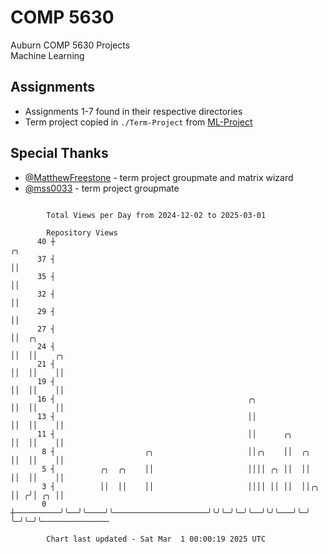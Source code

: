 # COMP 5630
Auburn COMP 5630 Projects  
Machine Learning

## Assignments
- Assignments 1-7 found in their respective directories
- Term project copied in `./Term-Project` from [ML-Project](https://github.com/wumphlett/ML-Project)

## Special Thanks
- [@MatthewFreestone](https://github.com/MatthewFreestone) - term project groupmate and matrix wizard
- [@mss0033](https://github.com/mss0033) - term project groupmate

```

        Total Views per Day from 2024-12-02 to 2025-03-01

        Repository Views
      40 ┼                                                              ╭╮
      37 ┤                                                              ││
      35 ┤                                                              ││
      32 ┤                                                              ││
      29 ┤                                                              ││
      27 ┤                                                              ││  ╭╮
      24 ┤                                                              ││  ││    ╭╮
      21 ┤                                                              ││  ││    ││
      19 ┤                                                              ││  ││    ││
      16 ┤                                           ╭╮                 ││  ││    ││
      13 ┤                                           ││                 ││  ││    ││
      11 ┤                                           ││      ╭╮         ││  ││    ││
       8 ┤                    ╭╮                     ││╭╮    ││  ╭╮     ││  ││    ││
       5 ┤          ╭╮  ╭╮    ││                     ││││ ╭╮ ││  ││     ││  ││    ││
       3 ┤          ││  ││    ││                     ││││ ││ ││  ││╭╮   ││ ╭╯│ ╭╮ ││
       0 ┼──────────╯╰──╯╰────╯╰─────────────────────╯╰╯╰─╯╰─╯╰──╯╰╯╰───╯╰─╯ ╰─╯╰─╯╰───────────────

        Chart last updated - Sat Mar  1 00:00:19 2025 UTC
        
```
